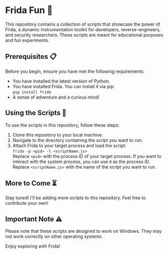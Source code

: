 # Frida Fun 🎉  

This repository contains a collection of scripts that showcase the power of Frida, a dynamic instrumentation toolkit for developers, reverse-engineers, and security researchers. These scripts are meant for educational purposes and fun experiments.  

## Prerequisites 📋  

Before you begin, ensure you have met the following requirements:  

- You have installed the latest version of Python.  
- You have installed Frida. You can install it via pip:  
`pip install frida`  
- A sense of adventure and a curious mind!

## Using the Scripts 🚀  

To use the scripts in this repository, follow these steps:  

1. Clone this repository to your local machine.  
2. Navigate to the directory containing the script you want to run.  
3. Attach Frida to your target process and load the script:  
`frida -p <pid> -l <scriptName.js>`  
Replace `<pid>` with the process ID of your target process. If you want to interact with the system process, you can use `0` as the process ID. Replace `<scriptName.js>` with the name of the script you want to run.  

## More to Come ⏳  

Stay tuned! i'll be adding more scripts to this repository. Feel free to contribute your own!  

## Important Note ⚠️  

Please note that these scripts are designed to work on Windows. They may not work correctly on other operating systems.  

Enjoy exploring with Frida!  
